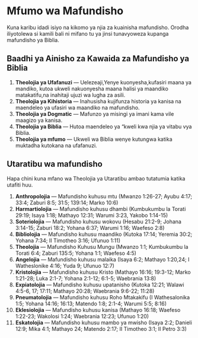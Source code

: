 ﻿# Mfumo wa Mafundisho

Kuna karibu idadi isiyo na kikomo ya njia za kuainisha mafundisho. Orodha iliyotolewa si kamili bali ni mifano tu ya jinsi tunavyoweza kupanga mafundisho ya Biblia.

## Baadhi ya Ainisho za Kawaida za Mafundisho ya Biblia

1. **Theolojia ya Ufafanuzi** — Uelezeaji,Yenye kuonyesha,kufasiri maana ya mandiko, kutoa ukweli nakuonyesha maana halisi ya maandiko matakatifu,na inahitaji ujuzi wa lugha za asili.
2. **Theolojia ya Kihistoria** — Inahusisha kujifunza historia ya kanisa na maendeleo ya ufasiri wa maandiko na mafundisho.
3. **Theolojia ya Dogmatic** — Mafunzo ya misingi ya imani kama vile maagizo ya kanisa.
4. **Theolojia ya Biblia** — Hutoa maendeleo ya “kweli kwa njia ya vitabu vya Biblia.
5. **Theolojia ya mfumo** — Ukweli wa Biblia wenye kutungwa katika muktadha kutokana na ufafanuzi.

## Utaratibu wa mafundisho

Hapa chini kuna mfano wa Theolojia ya Utaratibu ambao tutatumia katika utafiti huu.

1. **Anthropolojia** — Mafundisho kuhusu mtu (Mwanzo 1:26-27; Ayubu 4:17; 33:4; Zaburi 8:5; 31:5; 139:14; Marko 10:6)
2. **Harmartiolojia** — Mafundisho kuhusu dhambi (Kumbukumbu la Torati 29:19; Isaya 1:18; Mathayo 12:31; Warumi 3:23, Yakobo 1:14-15)
3. **Soteriolojia** — Mafundisho kuhusu wokovu (Hesabu 21:2-9; Johana 3:14-15; Zaburi 18:2; Yohana 6:37; Warumi 1:16; Waefeso 2:8)
4. **Bibliolojia** — Mafundisho kuhusu maandiko (Kutoka 17:14; Yeremia 30:2; Yohana 7:34; II Timotheo 3:16; Ufunuo 1:11)
5. **Theolojia** — Mafundisho Kuhusu Mungu (Mwanzo 1:1; Kumbukumbu la Torati 6:4; Zaburi 135:5; Yohana 1:1; Waefeso 4:5)
6. **Angelojia** — Mafundisho kuhusu malaika (Isaya 6:2; Mathayo 1:20,24; I Watheslonike 4:16; Yuda 9; Ufunuo 12:7)
7. **Kristolojia** — Mafundisho kuhusu Kristo (Mathayo 16:16; 19:3-12; Marko 1:21-28; Luka 2:1-7; Yohana 2:1-12; 6:1-5; Waebrania 13:8)
8. **Expiatolojia** — Mafundisho kuhusu upatanisho (Kutoka 12:21; Walawi 4:5-6, 17; 17:11; Mathayo 20:28; Waebrania 9:6-22; 11:28)
9. **Pneumatolojia** — Mafundisho kuhusu Roho Mtakakifu (I Wathesalonika 1:5; Yohana 14:16; 16:13; Matendo 1:8; 2:1-4; Warumi 5:5; 8:16)
10. **Eklesiolojia** — Mafundisho kuhusu kanisa (Mathayo 16:18; Waefeso 1:22-23; Wakolosi 1:24; Waebrania 12:23; Ufunuo 1:20)
11. **Eskatolojia** — Mafundisho kuhusu mambo ya mwisho (Isaya 2:2; Danieli 12:9; Mika 4:1; Mathayo 24; Matendo 2:17; II Timotheo 3:1; II Petro 3:3)

